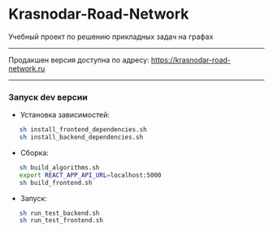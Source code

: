 # Krasnodar-Road-Network
Учебный проект по решению прикладных задач на графах

------
Продакшен версия доступна по адресу: https://krasnodar-road-network.ru

------
### Запуск dev версии
* Установка зависимостей:
```bash
   sh install_frontend_dependencies.sh
   sh install_backend_dependencies.sh
```
* Сборка:
```bash
   sh build_algorithms.sh
   export REACT_APP_API_URL=localhost:5000
   sh build_frontend.sh
```
* Запуск:
```bash
   sh run_test_backend.sh
   sh run_test_frontend.sh
```
